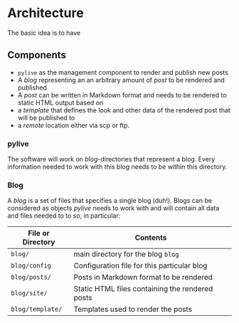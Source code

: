 # Architecture

The basic idea is to have 

## Components

  * `pylive` as the management component to render and publish new posts
  * A _blog_ representing an an arbitrary amount of _post_ to be rendered
    and published
  * A _post_ can be written in Markdown format and needs to be rendered
    to static HTML output based on
  * a _template_ that defines the look and other data of the rendered post
    that will be published to
  * a _remote_ location either via scp or ftp.

### pylive

The software will work on _blog_-directories that represent a blog.
Every information needed to work with this blog needs to be within this
directory.

### Blog

A _blog_ is a set of files that specifies a single blog (duh!).
Blogs can be considered as objects _pylive_ needs to work with and will contain
all data and files needed to to so, in particular:

| **File or Directory** | **Contents** |
| --- | --- |
| `blog/` | main directory for the blog `blog` |
| `blog/config` | Configuration file for this particular blog |
| `blog/posts/` | Posts in Markdown format to be rendered |
| `blog/site/` | Static HTML files containing the rendered posts |
| `blog/template/` | Templates used to render the posts |



